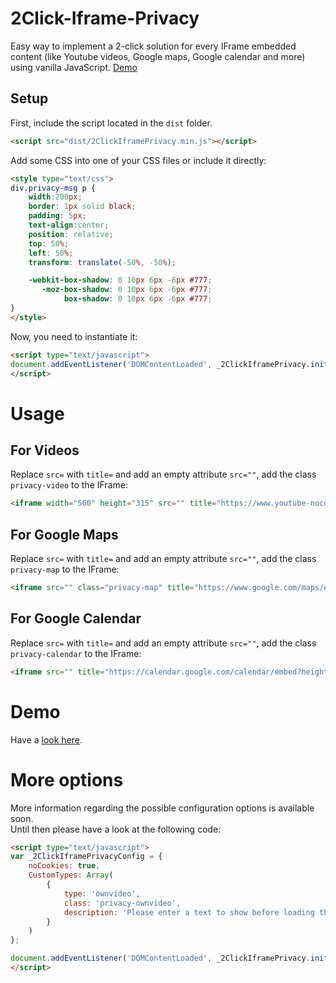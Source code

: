 # 2Click-Iframe-Privacy
Easy way to implement a 2-click solution for every IFrame embedded content (like Youtube videos, Google maps, Google calendar and more) using vanilla JavaScript.
[Demo](https://01-scripts.github.io/2Click-Iframe-Privacy/)

## Setup

First, include the script located in the `dist` folder.

```html
<script src="dist/2ClickIframePrivacy.min.js"></script>
```

Add some CSS into one of your CSS files or include it directly:

```html
<style type="text/css">
div.privacy-msg p {
    width:200px;
    border: 1px solid black;
    padding: 5px;
    text-align:center;
    position: relative;
    top: 50%;
    left: 50%;
    transform: translate(-50%, -50%);

    -webkit-box-shadow: 0 10px 6px -6px #777;
       -moz-box-shadow: 0 10px 6px -6px #777;
            box-shadow: 0 10px 6px -6px #777;
}
</style>
```

Now, you need to instantiate it:

```html
<script type="text/javascript">
document.addEventListener('DOMContentLoaded', _2ClickIframePrivacy.init(''));
</script>
```

# Usage

## For Videos

Replace `src=` with `title=` and add an empty attribute `src=""`, add the class `privacy-video` to the IFrame:

```html
<iframe width="560" height="315" src="" title="https://www.youtube-nocookie.com/embed/oHg5SJYRHA0" class="privacy-video" frameborder="0" allow="autoplay; encrypted-media" allowfullscreen></iframe>
```

## For Google Maps

Replace `src=` with `title=` and add an empty attribute `src=""`, add the class `privacy-map` to the IFrame:

```html
<iframe src="" class="privacy-map" title="https://www.google.com/maps/embed?pb=!1m14!1m12!1m3!1d2684819.3977904147!2d11.4079934!3d48.91741285!2m3!1f0!2f0!3f0!3m2!1i1024!2i768!4f13.1!5e0!3m2!1sde!2sde!4v1526416354209" width="600" height="450" frameborder="0" style="border:0" allowfullscreen></iframe>
```

## For Google Calendar

Replace `src=` with `title=` and add an empty attribute `src=""`, add the class `privacy-calendar` to the IFrame:

```html
<iframe src="" title="https://calendar.google.com/calendar/embed?height=600&amp;wkst=1&amp;bgcolor=%23FFFFFF&amp;src=r0i0in591m4os0150vjhohmjj8%40group.calendar.google.com&amp;color=%235229A3&amp;ctz=Europe%2FBerlin" class="privacy-calendar" style="border: 0" width="800" height="600" frameborder="0" scrolling="no"></iframe>
```

# Demo

Have a [look here](https://01-scripts.github.io/2Click-Iframe-Privacy/demo.html).

# More options

More information regarding the possible configuration options is available soon.  
Until then please have a look at the following code:

```html
<script type="text/javascript">
var _2ClickIframePrivacyConfig = {
    noCookies: true,
    CustomTypes: Array(
        {
            type: 'ownvideo', 
            class: 'privacy-ownvideo', 
            description: 'Please enter a text to show before loading the content<br />'
        }
    )
};

document.addEventListener('DOMContentLoaded', _2ClickIframePrivacy.init(_2ClickIframePrivacyConfig));
</script>
```